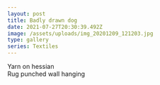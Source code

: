 ```yaml
---
layout: post
title: Badly drawn dog
date: 2021-07-27T20:30:39.492Z
image: /assets/uploads/img_20201209_121203.jpg
type: gallery
series: Textiles
---
```

Yarn on hessian\
Rug punched wall hanging